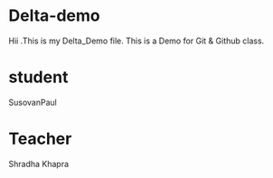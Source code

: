 # Delta-demo
Hii .This is my Delta_Demo file.
This is a Demo for Git &amp; Github class.
# student
SusovanPaul 

# Teacher 
Shradha Khapra
